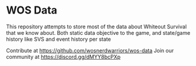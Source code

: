 # WOS Data

This repository attempts to store most of the data about Whiteout Survival that we know about.
Both static data objective to the game, and state/game history like SVS and event history per state

Contribute at https://github.com/wosnerdwarriors/wos-data
Join our community at https://discord.gg/dMYY8bcPXp
